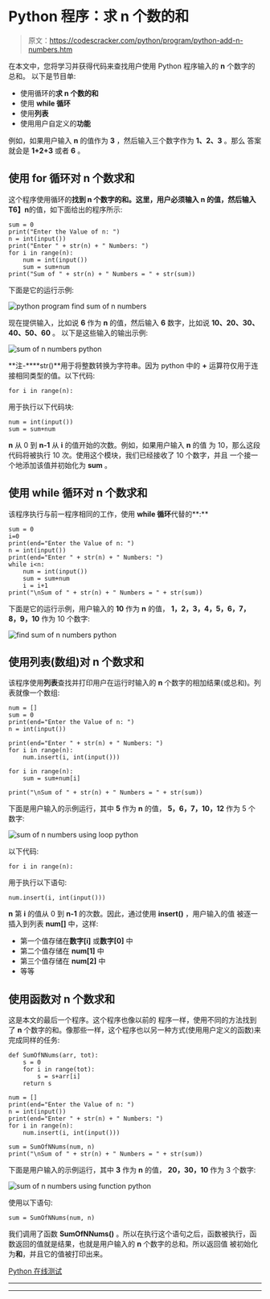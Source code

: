 # Python 程序：求 n 个数的和

> 原文：<https://codescracker.com/python/program/python-add-n-numbers.htm>

在本文中，您将学习并获得代码来查找用户使用 Python 程序输入的 **n** 个数字的总和。 以下是节目单:

*   使用循环的**求 **n** 个数的和**
*   使用 **while 循环**
*   使用**列表**
*   使用用户自定义的**功能**

例如，如果用户输入 **n** 的值作为 **3** ，然后输入三个数字作为 **1、2、3** 。那么 答案就会是 **1+2+3** 或者 **6** 。

## 使用 for 循环对 n 个数求和

这个程序使用循环的**找到 **n** 个数字的和。这里，用户必须输入 **n** 的值，然后输入 T6】n**的值，如下面给出的程序所示:

```
sum = 0
print("Enter the Value of n: ")
n = int(input())
print("Enter " + str(n) + " Numbers: ")
for i in range(n):
    num = int(input())
    sum = sum+num
print("Sum of " + str(n) + " Numbers = " + str(sum))
```

下面是它的运行示例:

![python program find sum of n numbers](img/7f3414b4cd9004e49eb0744b4400f1c6.png)

现在提供输入，比如说 **6** 作为 **n** 的值，然后输入 **6** 数字，比如说 **10、20、30、40、50、60** 。 以下是这些输入的输出示例:

![sum of n numbers python](img/499a96934dcc7b6bf0e03ad727f8dd7e.png)

**注-****str()**用于将整数转换为字符串。因为 python 中的 **+** 运算符仅用于连接相同类型的值。以下代码:

```
for i in range(n):
```

用于执行以下代码块:

```
num = int(input())
sum = sum+num
```

**n** 从 0 到 **n-1** 从 **i** 的值开始的次数。例如，如果用户输入 **n** 的值 为 10，那么这段代码将被执行 10 次。使用这个模块，我们已经接收了 10 个数字，并且 一个接一个地添加该值并初始化为 **sum** 。

## 使用 while 循环对 n 个数求和

该程序执行与前一程序相同的工作，使用 **while 循环**代替的**:**

```
sum = 0
i=0
print(end="Enter the Value of n: ")
n = int(input())
print(end="Enter " + str(n) + " Numbers: ")
while i<n:
    num = int(input())
    sum = sum+num
    i = i+1
print("\nSum of " + str(n) + " Numbers = " + str(sum))
```

下面是它的运行示例，用户输入的 **10** 作为 **n** 的值， **1，2，3，4，5，6，7，8，9，10** 作为 10 个数字:

![find sum of n numbers python](img/9f13ca2d83cfe176341b45041947f68f.png)

## 使用列表(数组)对 n 个数求和

该程序使用**列表**查找并打印用户在运行时输入的 **n** 个数字的相加结果(或总和)。列表就像一个数组:

```
num = []
sum = 0
print(end="Enter the Value of n: ")
n = int(input())

print(end="Enter " + str(n) + " Numbers: ")
for i in range(n):
    num.insert(i, int(input()))

for i in range(n):
    sum = sum+num[i]

print("\nSum of " + str(n) + " Numbers = " + str(sum))
```

下面是用户输入的示例运行，其中 **5** 作为 **n** 的值， **5，6，7，10，12** 作为 5 个数字:

![sum of n numbers using loop python](img/7b841ca61fc3b3559e4337e345091376.png)

以下代码:

```
for i in range(n):
```

用于执行以下语句:

```
num.insert(i, int(input()))
```

**n** 第 **i** 的值从 0 到 **n-1** 的次数。因此，通过使用 **insert()** ，用户输入的值 被逐一插入到列表 **num[]** 中，这样:

*   第一个值存储在**数字[i]** 或**数字[0]** 中
*   第二个值存储在 **num[1]** 中
*   第三个值存储在 **num[2]** 中
*   等等

## 使用函数对 n 个数求和

这是本文的最后一个程序。这个程序也像以前的 程序一样，使用不同的方法找到了 **n** 个数字的和。像那些一样，这个程序也以另一种方式(使用用户定义的函数)来完成同样的任务:

```
def SumOfNNums(arr, tot):
    s = 0
    for i in range(tot):
        s = s+arr[i]
    return s

num = []
print(end="Enter the Value of n: ")
n = int(input())
print(end="Enter " + str(n) + " Numbers: ")
for i in range(n):
    num.insert(i, int(input()))

sum = SumOfNNums(num, n)
print("\nSum of " + str(n) + " Numbers = " + str(sum))
```

下面是用户输入的示例运行，其中 **3** 作为 **n** 的值， **20，30，10** 作为 3 个数字:

![sum of n numbers using function python](img/6216224147986c03f64c5ba863aa4656.png)

使用以下语句:

```
sum = SumOfNNums(num, n)
```

我们调用了函数 **SumOfNNums()** 。所以在执行这个语句之后，函数被执行，函数返回的值就是结果，也就是用户输入的 **n** 个数字的总和。所以返回值 被初始化为**和**，并且它的值被打印出来。

[Python 在线测试](/exam/showtest.php?subid=10)

* * *

* * *